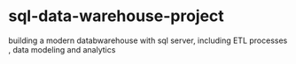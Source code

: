 # sql-data-warehouse-project
building a modern databwarehouse with sql server, including ETL  processes , data modeling  and analytics
